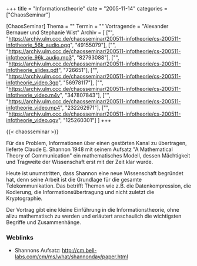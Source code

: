 +++
title = "Informationstheorie"
date = "2005-11-14"
categories = ["ChaosSeminar"]

[ChaosSeminar]
Thema = ""
Termin = ""
Vortragende = "Alexander Bernauer und Stephanie Wist"
Archiv = [
	["", "https://archiv.ulm.ccc.de/chaosseminar/200511-infotheorie/cs-200511-infotheorie_56k_audio.ogg", "49155079"],
	["", "https://archiv.ulm.ccc.de/chaosseminar/200511-infotheorie/cs-200511-infotheorie_96k_audio.mp3", "82793088"],
	["", "https://archiv.ulm.ccc.de/chaosseminar/200511-infotheorie/cs-200511-infotheorie_slides.pdf", "726651"],
	["", "https://archiv.ulm.ccc.de/chaosseminar/200511-infotheorie/cs-200511-infotheorie_video.3gp", "56978117"],
	["", "https://archiv.ulm.ccc.de/chaosseminar/200511-infotheorie/cs-200511-infotheorie_video.m4v", "347807843"],
	["", "https://archiv.ulm.ccc.de/chaosseminar/200511-infotheorie/cs-200511-infotheorie_video.mp4", "232262971"],
	["", "https://archiv.ulm.ccc.de/chaosseminar/200511-infotheorie/cs-200511-infotheorie_video.ogv", "125260301"]
	]
+++

{{< chaosseminar >}}

Für das Problem, Informationen über einen gestörten Kanal zu übertragen, lieferte Claude E. Shannon 1948 mit seinem Aufsatz "A Mathematical Theory of Communication" ein mathematisches Modell, dessen Mächtigkeit und Tragweite der Wissenschaft erst mit der Zeit klar wurde.

Heute ist unumstritten, dass Shannon eine neue Wissenschaft begründet hat, denn seine Arbeit ist die Grundlage für die gesamte Telekommunikation. Das betrifft Themen wie z.B. die Datenkompression, die Kodierung, die Informationsübertragung und nicht zuletzt die Kryptographie.

Der Vortrag gibt eine kleine Einführung in die Informationstheorie, ohne allzu mathematisch zu werden und erläutert anschaulich die wichtigsten Begriffe und Zusammenhänge.

### Weblinks

- Shannons Aufsatz: http://cm.bell-labs.com/cm/ms/what/shannonday/paper.html

